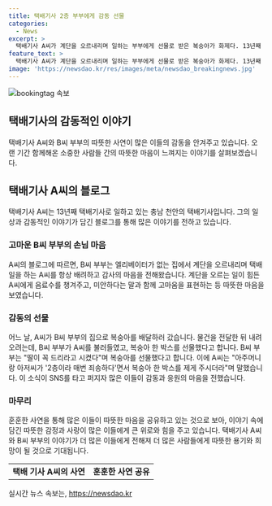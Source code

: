 ```yaml
---
title: 택배기사 2층 부부에게 감동 선물
categories:
  - News
excerpt: >
  택배기사 A씨가 계단을 오르내리며 일하는 부부에게 선물로 받은 복숭아가 화제다. 13년째 택배기사로 근무 중인 A씨는 B씨 부부의 집에 배송하러 갔을 때, 평소에도 고마움을 표해왔던 부부로부터 복숭아 한 박스를 선물받았다. 네티즌들은 이 이야기를 통해 따뜻한 감동을 받았고, 인정과 배려의 정신을 나누는 게 중요하다는 글을 올렸다.
feature_text: >
  택배기사 A씨가 계단을 오르내리며 일하는 부부에게 선물로 받은 복숭아가 화제다. 13년째 택배기사로 근무 중인 A씨는 B씨 부부의 집에 배송하러 갔을 때, 평소에도 고마움을 표해왔던 부부로부터 복숭아 한 박스를 선물받았다. 네티즌들은 이 이야기를 통해 따뜻한 감동을 받았고, 인정과 배려의 정신을 나누는 게 중요하다는 글을 올렸다.
image: 'https://newsdao.kr/res/images/meta/newsdao_breakingnews.jpg'
---
```


<p><img src="httpss://newsdao.kr/res/images/meta/newsdao_breakingnews.jpg" alt="bookingtag 속보" /></p>

<h2><b>택배기사의 감동적인 이야기</b></h2>

<p data-ke-size="size16">택배기사 A씨와 B씨 부부의 따뜻한 사연이 많은 이들의 감동을 안겨주고 있습니다. 오랜 기간 함께해온 소중한 사람들 간의 따뜻한 마음이 느껴지는 이야기를 살펴보겠습니다.</p>

<h2 data-ke-size="size26"><b>택배기사 A씨의 블로그</b></h2>

<p data-ke-size="size16">택배기사 A씨는 13년째 택배기사로 일하고 있는 충남 천안의 택배기사입니다. 그의 일상과 감동적인 이야기가 담긴 블로그를 통해 많은 이야기를 전하고 있습니다.</p>

<h3><b>고마운 B씨 부부의 손님 마음</b></h3>

<p data-ke-size="size16">A씨의 블로그에 따르면, B씨 부부는 엘리베이터가 없는 집에서 계단을 오르내리며 택배 일을 하는 A씨를 항상 배려하고 감사의 마음을 전해왔습니다. 계단을 오르는 일이 힘든 A씨에게 음료수를 챙겨주고, 미안하다는 말과 함께 고마움을 표현하는 등 따뜻한 마음을 보였습니다.</p>

<h3><b>감동의 선물</b></h3>

<p data-ke-size="size16">어느 날, A씨가 B씨 부부의 집으로 복숭아를 배달하러 갔습니다. 물건을 전달한 뒤 내려오려는데, B씨 부부가 A씨를 불러들였고, 복숭아 한 박스를 선물했다고 합니다. B씨 부부는 "딸이 꼭 드리라고 시켰다"며 복숭아를 선물했다고 합니다. 이에 A씨는 "아주머니랑 아저씨가 '2층이라 매번 죄송하다'면서 복숭아 한 박스를 제게 주시더라"며 말했습니다. 이 소식이 SNS를 타고 퍼지자 많은 이들이 감동과 응원의 마음을 전했습니다. </p>

<h3><b>마무리</b></h3>

<p data-ke-size="size16">훈훈한 사연을 통해 많은 이들이 따뜻한 마음을 공유하고 있는 것으로 보아, 이야기 속에 담긴 따뜻한 감정과 사랑이 많은 이들에게 큰 위로와 힘을 주고 있습니다. 택배기사 A씨와 B씨 부부의 이야기가 더 많은 이들에게 전해져 더 많은 사람들에게 따뜻한 용기와 희망이 될 것으로 기대됩니다.</p>

<table>
    <tbody>
        <tr>
            <td style="text-align: center; height: 17px;"><b>택배 기사 A씨의 사연</b></td>
            <td style="text-align: center; height: 17px;"><b>훈훈한 사연 공유</b></td>
        </tr>
    </tbody>
</table>
실시간 뉴스 속보는, <a href="https://newsdao.kr" rel="dofollow">https://newsdao.kr</a>


